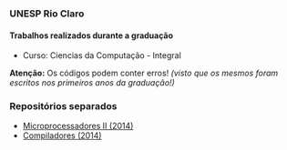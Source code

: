 ### UNESP Rio Claro
#### Trabalhos realizados durante a graduação

- Curso: Ciencias da Computação - Integral

**Atenção:** Os códigos podem conter erros! *(visto que os mesmos foram escritos nos primeiros anos da graduação!)*


### Repositórios separados
- [Microprocessadores II (2014)](https://github.com/dpedoneze/m2)
- [Compiladores (2014)](https://github.com/dpedoneze/compilers)


